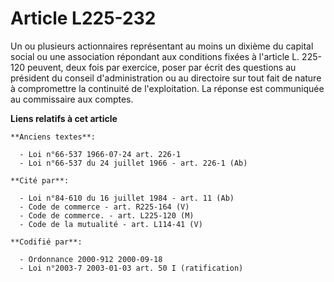 # Article L225-232

Un ou plusieurs actionnaires représentant au moins un dixième du capital social ou une association répondant aux conditions
fixées à l'article L. 225-120 peuvent, deux fois par exercice, poser par écrit des questions au président du conseil
d'administration ou au directoire sur tout fait de nature à compromettre la continuité de l'exploitation. La réponse est
communiquée au commissaire aux comptes.

**Liens relatifs à cet article**

	**Anciens textes**:

	  - Loi n°66-537 1966-07-24 art. 226-1
	  - Loi n°66-537 du 24 juillet 1966 - art. 226-1 (Ab)

	**Cité par**:

	  - Loi n°84-610 du 16 juillet 1984 - art. 11 (Ab)
	  - Code de commerce - art. R225-164 (V)
	  - Code de commerce. - art. L225-120 (M)
	  - Code de la mutualité - art. L114-41 (V)

	**Codifié par**:

	  - Ordonnance 2000-912 2000-09-18
	  - Loi n°2003-7 2003-01-03 art. 50 I (ratification)
